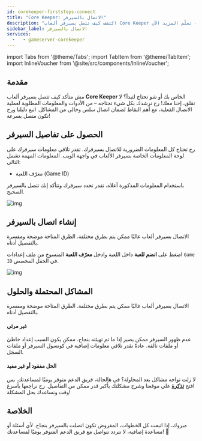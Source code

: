 ```yaml
---
id: corekeeper-firststeps-connect
title: "Core Keeper: الاتصال بالسيرفر"
description: "اكتشف كيف تتصل بسيرفر ألعاب Core Keeper الخاص بك بسهولة وحل المشكلات الشائعة لتجربة لعب سلسة → تعلّم المزيد الآن"
sidebar_label: الاتصال بالسيرفر
services:
  -   - gameserver-corekeeper
---
```


import Tabs from '@theme/Tabs';
import TabItem from '@theme/TabItem';
import InlineVoucher from '@site/src/components/InlineVoucher';


## مقدمة
مش متأكد كيف تتصل بسيرفر ألعاب **Core Keeper** الخاص بك أو شو تحتاج لتبدأ؟ لا تقلق، إحنا معك! رح نرشدك بكل شيء تحتاجه – من الأدوات والمعلومات المطلوبة لعملية الاتصال الفعلية، مع أهم النقاط لضمان اتصال سلس وخالي من المشاكل. اتبع دليلنا ورح تكون متصل بسرعة!

<InlineVoucher />



## الحصول على تفاصيل السيرفر


رح تحتاج كل المعلومات الضرورية للاتصال بسيرفرك. تقدر تلاقي معلومات سيرفرك على لوحة المعلومات الخاصة بسيرفر الألعاب في واجهة الويب. المعلومات المهمة تشمل التالي:

- معرّف اللعبة (Game ID)


باستخدام المعلومات المذكورة أعلاه، تقدر تحدد سيرفرك وتتأكد إنك تتصل بالسيرفر الصحيح.

![img](https://screensaver01.zap-hosting.com/index.php/s/wJdLedrzKeKCB4F/download)

## إنشاء اتصال بالسيرفر


الاتصال بسيرفر ألعاب غالبًا ممكن يتم بطرق مختلفة. الطرق المتاحة موضحة ومفسرة بالتفصيل أدناه.

<Tabs>
    <TabItem value="connect_solution_server_joine" label="انضم للعبة" default>

اضغط على **انضم للعبة** داخل اللعبة وادخل **معرّف اللعبة** المنسوخ من ملف إعدادات `Game ID` في الحقل المخصص.

![img](https://screensaver01.zap-hosting.com/index.php/s/TNPSnD8YRKSoxsx/download)

</TabItem>

</Tabs>



## المشاكل المحتملة والحلول


الاتصال بسيرفر ألعاب غالبًا ممكن يتم بطرق مختلفة. الطرق المتاحة موضحة ومفسرة بالتفصيل أدناه.

#### غير مرئي


عدم ظهور السيرفر ممكن يصير إذا ما تم تهيئته بنجاح. ممكن يكون السبب إعداد خاطئ أو ملفات تالفة. عادةً تقدر تلاقي معلومات إضافية في كونسول السيرفر أو ملفات السجل.



#### الحل مفقود أو غير مفيد


لا زلت تواجه مشاكل بعد المحاولة؟ في هالحالة، فريق الدعم متوفر يوميًا لمساعدتك. بس افتح **[تذكرة](https://zap-hosting.com/en/customer/support/)** على موقعنا وشرح مشكلتك بأكبر قدر ممكن من التفاصيل. رح نراجعها بأسرع وقت ونساعدك بحل المشكلة!



## الخلاصة

مبروك، إذا اتبعت كل الخطوات، المفروض تكون اتصلت بالسيرفر بنجاح. لأي أسئلة أو مساعدة إضافية، لا تتردد تتواصل مع فريق الدعم المتوفر يوميًا لمساعدتك! 🙂




<InlineVoucher />